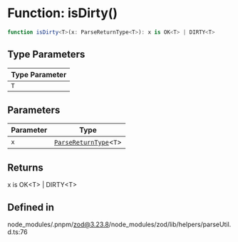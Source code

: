 # Function: isDirty()

```ts
function isDirty<T>(x: ParseReturnType<T>): x is OK<T> | DIRTY<T>
```

## Type Parameters

| Type Parameter |
| ------ |
| `T` |

## Parameters

| Parameter | Type |
| ------ | ------ |
| `x` | [`ParseReturnType`](../type-aliases/ParseReturnType.md)\<`T`\> |

## Returns

x is OK\<T\> \| DIRTY\<T\>

## Defined in

node\_modules/.pnpm/zod@3.23.8/node\_modules/zod/lib/helpers/parseUtil.d.ts:76

